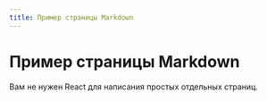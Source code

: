 ```yaml
---
title: Пример страницы Markdown
---
```


# Пример страницы Markdown

Вам не нужен React для написания простых отдельных страниц.
